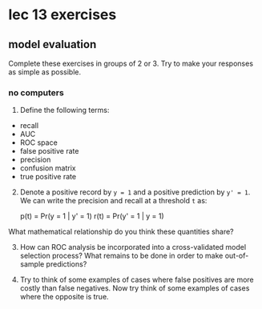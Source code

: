 <!-- author: Jason Dolatshahi -->

# lec 13 exercises
## model evaluation

Complete these exercises in groups of 2 or 3. Try to make your responses as
simple as possible.

### no computers

1) Define the following terms:
- recall
- AUC
- ROC space
- false positive rate
- precision
- confusion matrix
- true positive rate

2) Denote a positive record by `y = 1` and a positive prediction by `y' = 1`.
We can write the precision and recall at a threshold `t` as:

    p(t) = Pr(y = 1 | y' = 1)
    r(t) = Pr(y' = 1 | y = 1)

What mathematical relationship do you think these quantities share?

3) How can ROC analysis be incorporated into a cross-validated model selection
process? What remains to be done in order to make out-of-sample predictions?

4) Try to think of some examples of cases where false positives are more costly than
false negatives. Now try think of some examples of cases where the opposite is
true.
